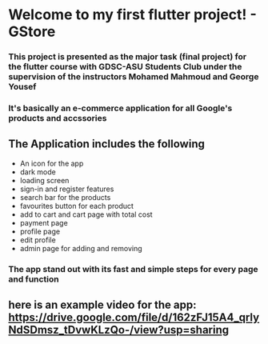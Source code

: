 # Welcome to my first flutter project! - GStore

### This project is presented as the major task (final project) for the flutter course with GDSC-ASU Students Club under the supervision of the instructors Mohamed Mahmoud and George Yousef

### It's basically an e-commerce application for all Google's products and accssories

## The Application includes the following

<ul>
<li>An icon for the app</li>
<li>dark mode</li>
<li>loading screen</li>
<li>sign-in and register features</li>
<li>search bar for the products</li>
<li>favourites button for each product</li>
<li>add to cart and cart page with total cost</li>
<li>payment page</li>
<li>profile page</li>
<li>edit profile</li>
<li>admin page for adding and removing</li>
</ul>

### The app stand out with its fast and simple steps for every page and function

## here is an example video for the app: https://drive.google.com/file/d/162zFJ15A4_qrlyNdSDmsz_tDvwKLzQo-/view?usp=sharing  
